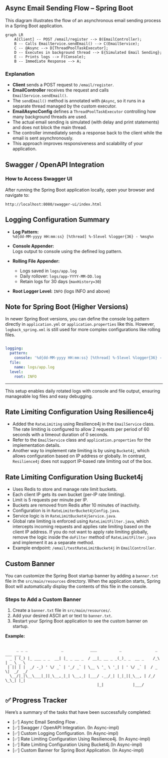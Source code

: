 ## Async Email Sending Flow – Spring Boot

This diagram illustrates the flow of an asynchronous email sending process in a Spring Boot application.

```mermaid
graph LR
    A[Client] -- POST /email/register --> B(EmailController);
    B -- Calls EmailService.sendEmail() --> C(EmailService);
    C -- @Async --> D[ThreadPoolTaskExecutor];
    D -- Executes in background thread --> E{Simulated Email Sending};
    E -- Prints logs --> F(Console);
    B -- Immediate Response --> A;

```
### Explanation

- **Client** sends a POST request to `/email/register`.
- **EmailController** receives the request and calls `EmailService.sendEmail()`.
- The `sendEmail()` method is annotated with `@Async`, so it runs in a separate thread managed by the custom executor.
- **EmailAsyncConfig** defines a `ThreadPoolTaskExecutor` controlling how many background threads are used.
- The actual email sending is simulated (with delay and print statements) and does not block the main thread.
- The controller immediately sends a response back to the client while the email is sent asynchronously.
- This approach improves responsiveness and scalability of your application.

## Swagger / OpenAPI Integration

### How to Access Swagger UI

After running the Spring Boot application locally, open your browser and navigate to:

```
http://localhost:8080/swagger-ui/index.html
```
## Logging Configuration Summary

- **Log Pattern:**  
  `%d{dd-MM-yyyy HH:mm:ss} [%thread] %-5level %logger{36} - %msg%n`

- **Console Appender:**  
  Logs output to console using the defined log pattern.

- **Rolling File Appender:**  
  - Logs saved in `logs/app.log`  
  - Daily rollover: `logs/app-YYYY-MM-DD.log`  
  - Retain logs for 30 days (`maxHistory=30`)

- **Root Logger Level:** `INFO` (logs INFO and above)

## Note for Spring Boot (Higher Versions)

In newer Spring Boot versions, you can define the console log pattern directly in `application.yml` or `application.properties` like this. However, `logback_spring.xml` is still used for more complex configurations like rolling files.
```yaml

logging:
  pattern:
    console: '%d{dd-MM-yyyy HH:mm:ss} [%thread] %-5level %logger{36} - %msg%n'
  file:
    name: logs/app.log
  level:
    root: INFO
```
---

This setup enables daily rotated logs with console and file output, ensuring manageable log files and easy debugging.

## Rate Limiting Configuration Using Resilience4j

- Added the `RateLimiting` using Resilience4j in the `EmailService` class. The rate limiting is configured to allow 2 requests per period of 60 seconds with a timeout duration of 0 seconds.
- Refer to the `EmailService` class and `application.properties` for the implementation details.
- Another way to implement rate limiting is by using `Bucket4j`, which allows configuration based on IP address or globally. In contrast, `Resilience4j` does not support IP-based rate limiting out of the box.

## Rate Limiting Configuration Using Bucket4j

- Uses Redis to store and manage rate limit buckets.
- Each client IP gets its own bucket (per-IP rate limiting).
- Limit is 5 requests per minute per IP.
- Buckets are removed from Redis after 10 minutes of inactivity.
- Configuration is in `RateLimiterBucket4jConfig.java`.
- Service logic is in `RateLimitBucket4jService.java`.
- Global rate limiting is enforced using `RateLimitFilter.java`, which intercepts incoming requests and applies rate limiting based on the client IP address. If you do not want to apply rate limiting globally, remove the logic inside the `doFilter` method of `RateLimitFilter.java` and implement it as a separate method.
- Example endpoint: `/email/testRateLimitBucket4j` in `EmailController`.

## Custom Banner

You can customize the Spring Boot startup banner by adding a `banner.txt` file in the `src/main/resources` directory. When the application starts, Spring Boot will automatically display the contents of this file in the console.

### Steps to Add a Custom Banner
1. Create a `banner.txt` file in `src/main/resources/`.
2. Add your desired ASCII art or text to `banner.txt`.
3. Restart your Spring Boot application to see the custom banner on startup.

**Example:**
```

     _ _ _               _            ___          _               _   ___ ___ 
  _ | (_) |_ ___ _ _  __| |_ _ __ _  / __|_ __ _ _(_)_ _  __ _    /_\ | _ \ _ \
 | || | |  _/ -_) ' \/ _` | '_/ _` | \__ \ '_ \ '_| | ' \/ _` |  / _ \|  _/  _/
  \__/|_|\__\___|_||_\__,_|_| \__,_| |___/ .__/_| |_|_||_\__, | /_/ \_\_| |_|  
                                         |_|             |___/                 

```

## ✅ Progress Tracker

Here’s a summary of the tasks that have been successfully completed:

- [✅] Async Email Sending Flow .
- [✅] Swagger / OpenAPI Integration. (In Async-impl)
- [✅] Custom Logging Configuration. (In Async-impl)
- [✅] Rate Limiting Configuration Using Resilience4j. (In Async-impl)
- [✅] Rate Limiting Configuration Using Bucket4j.(In Async-impl)
- [✅] Custom Banner for Spring Boot Application. (In Async-impl)
